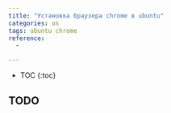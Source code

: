 ```yaml
---
title: "Установка браузера chrome в ubuntu"
categories: os
tags: ubuntu chrome
reference:
  -

---
```


* TOC 
{:toc}

## TODO
